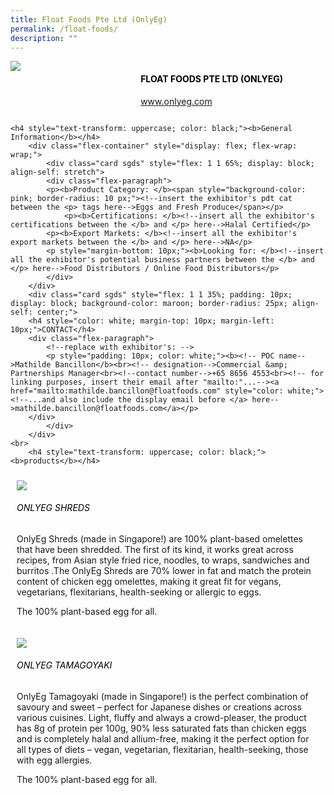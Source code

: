 ```yaml
---
title: Float Foods Pte Ltd (OnlyEg)
permalink: /float-foods/
description: ""
---
```

<div class="flex-paragraph">
		<!--hi there! this is a comment and will provide you with instructional guides-->
		<!--insert booth number here!-->
		<p style="text-transform: uppercase"></p></div>
			<div class="flex-container" style="display: flex; flex-wrap: wrap;">
				<!--insert DOWNLOAD link of company logo between the " marks!-->
			<div class="card sgds" style="flex: 1 1 40%; display: block;"><img src="https://drive.google.com/u/0/uc?id=1QnpK-pD_4QP7Cm1NIGMAn-K2sKRQVKUg&amp;export=download"></div>
	<div class="card-sgds" style="flex: 1 1 58%; display: block; margin-left: 3px">
		<h4 style="text-transform: uppercase; color: black;"><!--insert the exhibitor's name between the <b> tags here--><b>Float Foods Pte Ltd (OnlyEg)</b></h4><!--insert the exhibitor's description between the <p> tags here-->
		<!--insert the exhibitor's website link, making sure there is "https:// www." present please. make sure the entire https link goes in between the " marks-->
		<p><a href="https://www.onlyeg.com" target="_blank"><!--insert the www website link here (no need for https)-->www.onlyeg.com</a></p>
	</div>
</div>



	<h4 style="text-transform: uppercase; color: black;"><b>General Information</b></h4>
		<div class="flex-container" style="display: flex; flex-wrap: wrap;">
			<div class="card sgds" style="flex: 1 1 65%; display: block; align-self: stretch">
			<div class="flex-paragraph">
			<p><b>Product Category: </b><span style="background-color: pink; border-radius: 10 px;"><!--insert the exhibitor's pdt cat between the <p> tags here-->Eggs and Fresh Produce</span></p> 
				<p><b>Certifications: </b><!--insert all the exhibitor's certifications between the </b> and </p> here-->Halal Certified</p>
			<p><b>Export Markets: </b><!--insert all the exhibitor's export markets between the </b> and </p> here-->NA</p>
			<p style="margin-bottom: 10px;"><b>Looking for: </b><!--insert all the exhibitor's potential business partners between the </b> and </p> here-->Food Distributors / Online Food Distributors</p>
			</div>
		</div>
		<div class="card sgds" style="flex: 1 1 35%; padding: 10px; display: block; background-color: maroon; border-radius: 25px; align-self: center;">
		<h4 style="color: white; margin-top: 10px; margin-left: 10px;">CONTACT</h4>
		<div class="flex-paragraph">
			<!--replace with exhibitor's: -->
			<p style="padding: 10px; color: white;"><b><!-- POC name-->Mathilde Bancillon</b><br><!-- designation-->Commercial &amp; Partnerships Manager<br><!--contact number-->+65 8656 4553<br><!-- for linking purposes, insert their email after "mailto:"...--><a href="mailto:mathilde.bancillon@floatfoods.com" style="color: white;"><!--...and also include the display email before </a> here-->mathilde.bancillon@floatfoods.com</a></p>
		</div>
			</div>
		</div>
	<br>
		<h4 style="text-transform: uppercase; color: black;"><b>products</b></h4>
<div style="display: flex; flex-wrap: wrap;">
  <div class="card sgds" style="flex: 1 1 47%; margin: 10px; display: block;"><!--insert the exhibitor's DOWNLOAD image for product between the " marks here-->
	<div class="flex-image" style="display: block;"><img src="https://drive.google.com/u/0/uc?id=1uN-x-d736LKSDRN4FPFCZ7rnWveP0pAa&amp;export=download"></div>
	<div class="flex-paragraph">
		<h6 style="text-transform: uppercase; color: black;"><!--insert product name before </h6> and product description after <p>-->OnlyEg Shreds</h6>
		<p>OnlyEg Shreds (made in Singapore!) are 100% plant-based omelettes that have been shredded. The first of its kind, it works great across recipes, from Asian style fried rice, noodles, to wraps, sandwiches and burritos .The OnlyEg Shreds are 70% lower in fat and match the protein content of chicken egg omelettes, making it great fit for vegans, vegetarians, flexitarians, health-seeking or allergic to eggs.

The 100% plant-based egg for all.</p></div>
	</div>
		<div class="card sgds" style="flex: 1 1 47%; margin: 10px; display: block;">
		<div class="flex-image" style="display: block;"><img src="https://drive.google.com/u/0/uc?id=1uN-x-d736LKSDRN4FPFCZ7rnWveP0pAa&amp;export=download"></div>
	<div class="flex-paragraph">
		<h6 style="text-transform: uppercase; color: black;">OnlyEg Tamagoyaki</h6>
		<p>OnlyEg Tamagoyaki (made in Singapore!) is the perfect combination of savoury and sweet – perfect for Japanese dishes or creations across various cuisines. Light, fluffy and always a crowd-pleaser, the product has 8g of protein per 100g, 90% less saturated fats than chicken eggs and is completely halal and allium-free, making it the perfect option for all types of diets – vegan, vegetarian, flexitarian, health-seeking, those with egg allergies. 

The 100% plant-based egg for all.</p></div>
	</div>
	<!--don't delete these 2 tags. double check how the layout looks on the right too and lemme know if there are any problems! thank u so much for ur hardwork!-->
	</div>